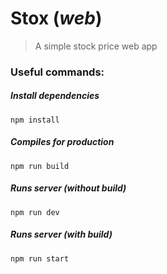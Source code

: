 # Stox (_web_)
> A simple stock price web app

### Useful commands:
##### Install dependencies
```
npm install
```

##### Compiles for production
```
npm run build
```

##### Runs server (without build)
```
npm run dev
```

##### Runs server (with build)
```
npm run start
```
